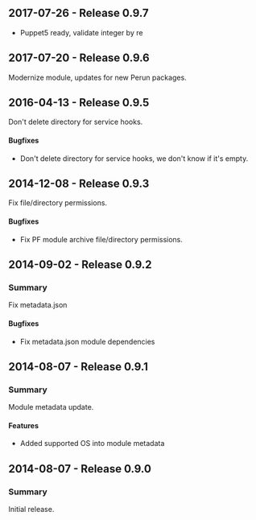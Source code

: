 ## 2017-07-26 - Release 0.9.7

- Puppet5 ready, validate integer by re

## 2017-07-20 - Release 0.9.6

Modernize module, updates for new Perun packages.

## 2016-04-13 - Release 0.9.5

Don't delete directory for service hooks.

#### Bugfixes

- Don't delete directory for service hooks,
  we don't know if it's empty.

## 2014-12-08 - Release 0.9.3

Fix file/directory permissions.

#### Bugfixes

- Fix PF module archive file/directory permissions.

## 2014-09-02 - Release 0.9.2

### Summary

Fix metadata.json

#### Bugfixes

- Fix metadata.json module dependencies

## 2014-08-07 - Release 0.9.1

### Summary

Module metadata update.

#### Features

- Added supported OS into module metadata

## 2014-08-07 - Release 0.9.0

### Summary

Initial release.
